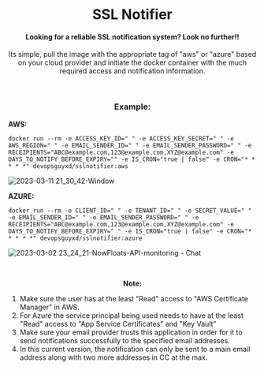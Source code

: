 <h1 align="center">SSL Notifier</h1>

<h4 align="center">Looking for a reliable SSL notification system? Look no further!!</h4>

<p align="center">Its simple, pull the image with the appropriate tag of "aws" or "azure" based on your cloud provider and initiate the docker container with the much required access and notification information.</p>

<br>
<h3 align="center">Example:</h3>

<p><b>AWS:</b></p>

    docker run --rm -e ACCESS_KEY_ID=" " -e ACCESS_KEY_SECRET=" " -e AWS_REGION=" " -e EMAIL_SENDER_ID=" " -e EMAIL_SENDER_PASSWORD=" " -e RECEIPIENTS="ABC@example.com,123@example.com,XYZ@example.com" -e DAYS_TO_NOTIFY_BEFORE_EXPIRY="" -e IS_CRON="true | false" -e CRON="* * * * *" devopsguyxd/sslnotifier:aws
    
![2023-03-11 21_30_42-Window](https://user-images.githubusercontent.com/77780574/224494726-48f26a04-1905-4f66-8cdc-061d3bd247ab.png)

<p><b>AZURE:</b></p>

    docker run --rm -e CLIENT_ID=" " -e TENANT_ID=" " -e SECRET_VALUE=" " -e EMAIL_SENDER_ID=" " -e EMAIL_SENDER_PASSWORD=" " -e RECEIPIENTS="ABC@example.com,123@example.com,XYZ@example.com" -e DAYS_TO_NOTIFY_BEFORE_EXPIRY=" " -e IS_CRON="true | false" -e CRON="* * * * *" devopsguyxd/sslnotifier:azure
    
![2023-03-02 23_24_21-NowFloats-API-monitoring - Chat](https://user-images.githubusercontent.com/77780574/222514102-3aaa8fd8-e09c-428d-a0fd-a71ca851b543.png)

<br>
<p align="center"><b>Note:</b><p>

1. Make sure the user has at the least "Read" access to "AWS Certificate Manager" in AWS.
2. For Azure the service principal being used needs to have at the least "Read" access to "App Service Certificates" and "Key Vault"
3. Make sure your email provider trusts this application in order for it to send notifications successfully to the specified email addresses.
4. In this current version, the notification can only be sent to a main email address along with two more addresses in CC at the max.
